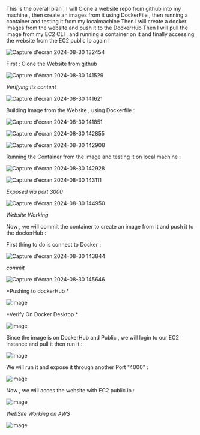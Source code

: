This is the overall plan , I will Clone a website repo from github into my machine , then create an images from it using DockerFile , then running a container and testing it from my localmachine
Then I will create a docker images from the website and push it to the DockerHub 
Then I will pull the image from my EC2 CLI , and running a container on it and finally accessing the website from the EC2 public Ip again !

![Capture d'écran 2024-08-30 132454](https://github.com/user-attachments/assets/074a8180-02e1-4c5e-be29-675269d4257a)

First : Clone the Website from github 

![Capture d'écran 2024-08-30 141529](https://github.com/user-attachments/assets/6b40d107-3b5b-4040-9f97-6e43a062ba6b)

*Verifying Its content* 

![Capture d'écran 2024-08-30 141621](https://github.com/user-attachments/assets/fbdb1ba3-fc54-4604-abc2-d4fa43d90c9c)

Building Image from the Website , using Dockerfile : 

![Capture d'écran 2024-08-30 141851](https://github.com/user-attachments/assets/46b67dfa-7234-4ba0-8e66-f5b7f0f4dfb7)

![Capture d'écran 2024-08-30 142855](https://github.com/user-attachments/assets/0931ac33-29c3-4ec3-b92b-9990b0cee465)

![Capture d'écran 2024-08-30 142908](https://github.com/user-attachments/assets/32a263bf-89e8-4b0b-b959-dbf9b5e6d6f5)

Running the Container from the image and testing it on local machine :

![Capture d'écran 2024-08-30 142928](https://github.com/user-attachments/assets/af1137d0-4f9f-4afd-9d5c-e575cf2e99fd)

![Capture d'écran 2024-08-30 143111](https://github.com/user-attachments/assets/a74c51e7-30c0-4208-b53e-fad64ad27f80)

*Exposed via port 3000*

![Capture d'écran 2024-08-30 144950](https://github.com/user-attachments/assets/458b9890-c740-4591-960b-4503f180fe56)

*Website Working*

Now , we will commit the container to create an image from It and push it to the dockerHub :

First thing to do is connect to Docker :

![Capture d'écran 2024-08-30 143844](https://github.com/user-attachments/assets/d0ffc0b0-09de-4795-98e6-887228618c75)


*commit* 


![Capture d'écran 2024-08-30 145646](https://github.com/user-attachments/assets/0786efcd-d23a-4249-bf60-fcc2176a6359)


*Pushing to dockerHub * 

![image](https://github.com/user-attachments/assets/25da3915-5e73-4f92-947c-3faad650f3e3)

*Verify On Docker Desktop * 


![image](https://github.com/user-attachments/assets/00212d5a-e6d3-4bad-829e-3cc4554e50a4)


Since the image is on DockerHub and Public , we will login to our EC2 instance and pull it then run it : 


![image](https://github.com/user-attachments/assets/3558888c-4f23-45a5-8a5d-be1cf4dd3d00)

We will run it and expose it through another Port "4000" : 


![image](https://github.com/user-attachments/assets/b7a993ca-8160-4cd8-afea-bf9c2ed620b7)


Now , we will acces the website with EC2 public ip : 


![image](https://github.com/user-attachments/assets/5be7c5b8-9fe7-4a94-a5f6-a18f61cd4ea2)

*WebSite Working on AWS*

![image](https://github.com/user-attachments/assets/7202a0e5-4f3c-4d1c-a5c1-0bd4ebd77b37)



